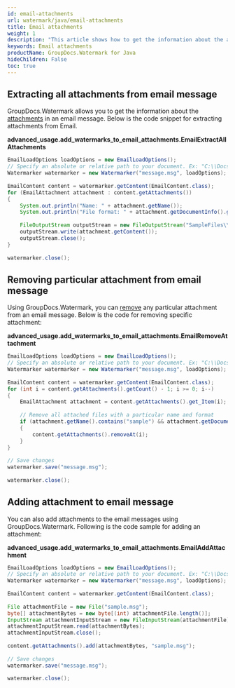 ```yaml
---
id: email-attachments
url: watermark/java/email-attachments
title: Email attachments
weight: 1
description: "This article shows how to get the information about the attachments."
keywords: Email attachments
productName: GroupDocs.Watermark for Java
hideChildren: False
toc: true
---
```

## Extracting all attachments from email message

GroupDocs.Watermark allows you to get the information about the [attachments](https://reference.groupdocs.com/watermark/java/com.groupdocs.watermark.contents/EmailContent#getAttachments()) in an email message. Below is the code snippet for extracting attachments from Email.

**advanced\_usage.add\_watermarks\_to\_email\_attachments.EmailExtractAllAttachments**

```java
EmailLoadOptions loadOptions = new EmailLoadOptions();                                                       
// Specify an absolute or relative path to your document. Ex: "C:\\Docs\\message.msg"      
Watermarker watermarker = new Watermarker("message.msg", loadOptions);                              
                                                                                                             
EmailContent content = watermarker.getContent(EmailContent.class);                                           
for (EmailAttachment attachment : content.getAttachments())                                                  
{                                                                                                            
    System.out.println("Name: " + attachment.getName());                                                     
    System.out.println("File format: " + attachment.getDocumentInfo().getFileType());                        
                                                                                                             
    FileOutputStream outputStream = new FileOutputStream("SampleFiles\\Output" + "\\" + attachment.getName());
    outputStream.write(attachment.getContent());                                                             
    outputStream.close();                                                                                    
}                                                                                                            
                                                                                                             
watermarker.close();                                                                                         
```

## Removing particular attachment from email message

Using GroupDocs.Watermark, you can [remove](https://reference.groupdocs.com/watermark/java/com.groupdocs.watermark.common/RemoveOnlyListBase#remove(T)) any particular attachment from an email message. Below is the code for removing specific attachment:

**advanced\_usage.add\_watermarks\_to\_email\_attachments.EmailRemoveAttachment**

```java
EmailLoadOptions loadOptions = new EmailLoadOptions();                                                         
// Specify an absolute or relative path to your document. Ex: "C:\\Docs\\message.msg"        
Watermarker watermarker = new Watermarker("message.msg", loadOptions);                                
                                                                                                               
EmailContent content = watermarker.getContent(EmailContent.class);                                             
for (int i = content.getAttachments().getCount() - 1; i >= 0; i--)                                             
{                                                                                                              
    EmailAttachment attachment = content.getAttachments().get_Item(i);                                         
                                                                                                               
    // Remove all attached files with a particular name and format                                             
    if (attachment.getName().contains("sample") && attachment.getDocumentInfo().getFileType() == FileType.DOCX)
    {                                                                                                          
        content.getAttachments().removeAt(i);                                                                  
    }                                                                                                          
}                                                                                                              
                                                                                                               
// Save changes                                                                                                
watermarker.save("message.msg");                                                                     
                                                                                                               
watermarker.close();                                                                                           
```

## Adding attachment to email message

You can also add attachments to the email messages using GroupDocs.Watermark. Following is the code sample for adding an attachment:

**advanced\_usage.add\_watermarks\_to\_email\_attachments.EmailAddAttachment**

```java
EmailLoadOptions loadOptions = new EmailLoadOptions();                                                 
// Specify an absolute or relative path to your document. Ex: "C:\\Docs\\message.msg"
Watermarker watermarker = new Watermarker("message.msg", loadOptions);                        
                                                                                                       
EmailContent content = watermarker.getContent(EmailContent.class);                                     
                                                                                                       
File attachmentFile = new File("sample.msg");                                                 
byte[] attachmentBytes = new byte[(int) attachmentFile.length()];                                      
InputStream attachmentInputStream = new FileInputStream(attachmentFile);                               
attachmentInputStream.read(attachmentBytes);                                                           
attachmentInputStream.close();                                                                         
                                                                                                       
content.getAttachments().add(attachmentBytes, "sample.msg");                                           
                                                                                                       
// Save changes                                                                                        
watermarker.save("message.msg");                                                             
                                                                                                       
watermarker.close();                                                                                   
```
